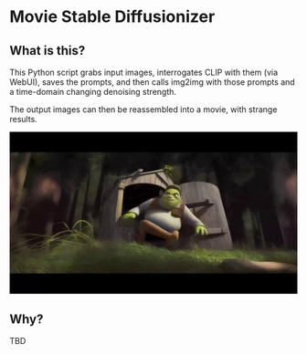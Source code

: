 # Movie Stable Diffusionizer

## What is this?

This Python script grabs input images, interrogates CLIP with them (via WebUI), saves the prompts, and then calls img2img
with those prompts and a time-domain changing denoising strength.

The output images can then be reassembled into a movie, with strange results.

[![Example Video](example.jpg)](example.webm "Example")

## Why?

TBD